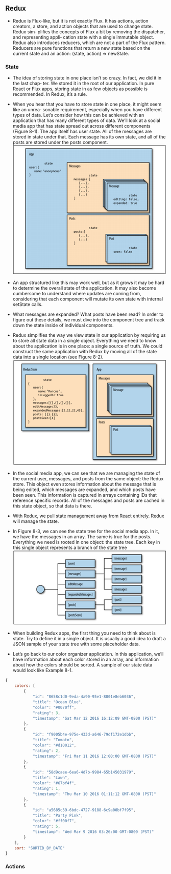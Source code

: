 ## Redux
- Redux is Flux-like, but it is not exactly Flux. It has actions,
action creators, a store, and action objects that are used to change state. Redux sim‐
plifies the concepts of Flux a bit by removing the dispatcher, and representing appli‐
cation state with a single immutable object. Redux also introduces reducers, which are
not a part of the Flux pattern. Reducers are pure functions that return a new state
based on the current state and an action: (state, action) => newState.

### State
- The idea of storing state in one place isn’t so crazy. In fact, we did it in the last chap‐
ter. We stored it in the root of our application. In pure React or Flux apps, storing
state in as few objects as possible is recommended. In Redux, it’s a rule.

- When you hear that you have to store state in one place, it might seem like an unrea‐
sonable requirement, especially when you have different types of data. Let’s consider
how this can be achieved with an application that has many different types of data.
We’ll look at a social media app that has state spread out across different components
(Figure 8-1). The app itself has user state. All of the messages are stored in state under
that. Each message has its own state, and all of the posts are stored under the posts
component.
![State-8-1](State-8-1.png)

- An app structured like this may work well, but as it grows it may be hard to determine the overall state of the application. It may also become cumbersome to understand where updates are coming from, considering that each component will mutate its own state with internal setState calls.

- What messages are expanded? What posts have been read? In order to figure out these details, we must dive into the component tree and track down the state inside of individual components.

- Redux simplifies the way we view state in our application by requiring us to store all state data in a single object. Everything we need to know about the application is in one place: a single source of truth. We could construct the same application with
Redux by moving all of the state data into a single location (see Figure 8-2).
![State-8-2](State-8-2.png)

- In the social media app, we can see that we are managing the state of the current user, messages, and posts from the same object: the Redux store. This object even stores information about the message that is being edited, which messages are expanded, and which posts have been seen. This information is captured in arrays containing IDs that reference specific records. All of the messages and posts are cached in this state object, so that data is there.

- With Redux, we pull state management away from React entirely. Redux will manage the state.

- In Figure 8-3, we can see the state tree for the social media app. In it, we have the messages in an array. The same is true for the posts. Everything we need is rooted in one object: the state tree. Each key in this single object represents a branch of the state tree
![State-8-3](State-8-3.png)

- When building Redux apps, the first thing you need to think about is state. Try to define it in a single object. It is usually a good idea to draft a JSON sample of your state tree with some placeholder data.

- Let’s go back to our color organizer application. In this application, we’ll have information about each color stored in an array, and information about how the colors should be sorted. A sample of our state data would look like Example 8-1.
``` javascript
{
    colors: [
        {
            "id": "8658c1d0-9eda-4a90-95e1-8001e8eb6036",
            "title": "Ocean Blue",
            "color": "#0070ff",
            "rating": 3,
            "timestamp": "Sat Mar 12 2016 16:12:09 GMT-0800 (PST)"
        },
        {
            "id": "f9005b4e-975e-433d-a646-79df172e1dbb",
            "title": "Tomato",
            "color": "#d10012",
            "rating": 2,
            "timestamp": "Fri Mar 11 2016 12:00:00 GMT-0800 (PST)"
        },
        {
            "id": "58d9caee-6ea6-4d7b-9984-65b145031979",
            "title": "Lawn",
            "color": "#67bf4f",
            "rating": 1,
            "timestamp": "Thu Mar 10 2016 01:11:12 GMT-0800 (PST)"
        },
        {
            "id": "a5685c39-6bdc-4727-9188-6c9a00bf7f95",
            "title": "Party Pink",
            "color": "#ff00f7",
            "rating": 5,
            "timestamp": "Wed Mar 9 2016 03:26:00 GMT-0800 (PST)"
        }
    ],
    sort: "SORTED_BY_DATE"
}
```

### Actions